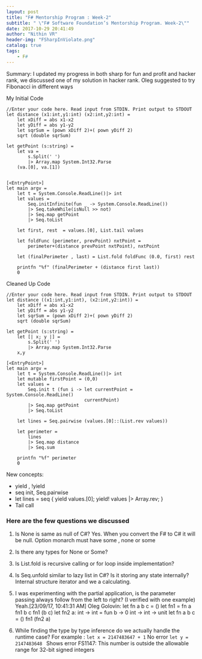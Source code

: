 ```yaml
---
layout: post
title: "F# Mentorship Program : Week-2"
subtitle: " \"F# Software Foundation’s Mentorship Program. Week-2\""
date: 2017-10-29 20:41:49
author: "Nithin VR"
header-img: "FSharpInViolate.png"
catalog: true
tags:
    - F#
---
```


Summary:
I updated my progress in both sharp for fun and profit and hacker rank, we discussed one of my solution in hacker rank. 
Oleg suggested to try Fibonacci in different ways

My Initial Code
```CSharp
//Enter your code here. Read input from STDIN. Print output to STDOUT
let distance (x1:int,y1:int) (x2:int,y2:int) =
    let xDiff = abs x1-x2
    let yDiff = abs y1-y2
    let sqrSum = (pown xDiff 2)+( pown yDiff 2)
    sqrt (double sqrSum)
    
let getPoint (s:string) =
    let va = 
        s.Split(' ') 
        |> Array.map System.Int32.Parse
    (va.[0], va.[1])


[<EntryPoint>]
let main argv = 
    let t = System.Console.ReadLine()|> int
    let values = 
        Seq.initInfinite(fun _ -> System.Console.ReadLine())
        |> Seq.takeWhile(isNull >> not)
        |> Seq.map getPoint
        |> Seq.toList

    let first, rest  = values.[0], List.tail values
    
    let foldFunc (perimeter, prevPoint) nxtPoint =
        perimeter+(distance prevPoint nxtPoint), nxtPoint

    let (finalPerimeter , last) = List.fold foldFunc (0.0, first) rest
    
    printfn "%f" (finalPerimeter + (distance first last))
    0
```
Cleaned Up Code
```CSharp
//Enter your code here. Read input from STDIN. Print output to STDOUT
let distance ((x1:int,y1:int), (x2:int,y2:int)) =
    let xDiff = abs x1-x2
    let yDiff = abs y1-y2
    let sqrSum = (pown xDiff 2)+( pown yDiff 2)
    sqrt (double sqrSum)

let getPoint (s:string) =
    let [| x; y |] = 
        s.Split(' ') 
        |> Array.map System.Int32.Parse
    x,y

[<EntryPoint>]
let main argv = 
    let t = System.Console.ReadLine()|> int
    let mutable firstPoint = (0,0)
    let values = 
        Seq.init t (fun i -> let currentPoint = System.Console.ReadLine() 
                             currentPoint)
        |> Seq.map getPoint
        |> Seq.toList
        
    let lines = Seq.pairwise (values.[0]::(List.rev values))
    
    let perimeter = 
        lines
        |> Seq.map distance 
        |> Seq.sum
    
    printfn "%f" perimeter
    0
```

New concepts:
- yield , !yield
- seq init, Seq.pairwise 
- let lines = seq { yield values.[0]; yield! values |> Array.rev;  }
- Tail call

### Here are the few questions we discussed
1. Is None is same as null of C#?
Yes. When you convert the F# to C# it will be null. Option monarch must have some , none or some

2. Is there any types for None or Some?

3. Is List.fold is recursive calling or for loop inside implementation?

4. Is Seq.unfold similar to lazy list in C#? Is it storing any state internally?
Internal structure iterator and we a calculating.

5. I was experimenting with the partial application, is the parameter passing always follow from the left to right? (I verified with one example)
    Yeah.[23/09/17, 10:41:31 AM] Oleg Golovin: let fn a b c = ()
    let fn1 = fn a
    fn1 b c
    fn1 (b c)
    let fn2 a: int -> int = fun b -> 0
    int -> int -> unit
    let fn a b c = ()
    fn1 (fn2 a)

6. While finding the type by type inference do we actually handle the runtime case? 
For example : 
    `let x = 2147483647 + 1` No error 
    `let y = 2147483648 ` Shows error FS1147: This number is outside the allowable range for 32-bit signed integers